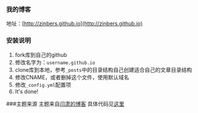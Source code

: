 ### 我的博客

地址：[http://zinbers.github.io](http://zinbers.github.io)

### 安装说明

1. fork库到自己的github
2. 修改名字为：`username.github.io`
3. clone库到本地，参考`_posts`中的目录结构自己创建适合自己的文章目录结构
4. 修改CNAME，或者删掉这个文件，使用默认域名
5. 修改`_config.yml`配置项
6. It's done!

###主题来源
主题来自[闫肃的博客](http://yansu.org/) 具体代码见[这里](https://github.com/suyan/suyan.github.io)

